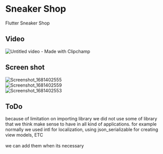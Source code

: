 # Sneaker Shop

Flutter Sneaker Shop
 

## Video
![Untitled video - Made with Clipchamp](https://user-images.githubusercontent.com/7560095/231827776-faa2897c-4ed5-4800-b3e2-ca5e1248c11f.gif)

## Screen shot
![Screenshot_1681402555](https://user-images.githubusercontent.com/7560095/231822011-6e2c6d66-e5d2-450b-96c1-7f2c3ed51fb7.png)
</br>
![Screenshot_1681402559](https://user-images.githubusercontent.com/7560095/231822028-6e5b61c4-eb63-45fb-a3e1-f106435263e1.png)
</br>
![Screenshot_1681402553](https://user-images.githubusercontent.com/7560095/231822039-fd33770b-abcc-4cab-a893-596189bae6fe.png)
</br>
 
 
## ToDo
because of limitation on importing library we did not use some of library that we think make sense to have in all kind of applications.
for example normally we used intl for localization, using json_serializable for creating view models, ETC</br>  
we can add them when its necessary</br>
